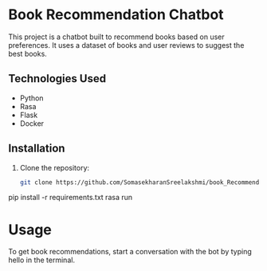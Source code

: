 # Book Recommendation Chatbot

This project is a chatbot built to recommend books based on user preferences. It uses a dataset of books and user reviews to suggest the best books.

## Technologies Used
- Python
- Rasa
- Flask
- Docker

## Installation

1. Clone the repository:
   ```bash
   git clone https://github.com/SomasekharanSreelakshmi/book_Recommendation_chatbot.git

pip install -r requirements.txt
rasa run

# Usage 
To get book recommendations, start a conversation with the bot by typing hello in the terminal.
